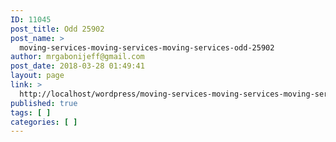 ```yaml
---
ID: 11045
post_title: Odd 25902
post_name: >
  moving-services-moving-services-moving-services-odd-25902
author: mrgabonijeff@gmail.com
post_date: 2018-03-28 01:49:41
layout: page
link: >
  http://localhost/wordpress/moving-services-moving-services-moving-services-odd-25902/
published: true
tags: [ ]
categories: [ ]
---
```

